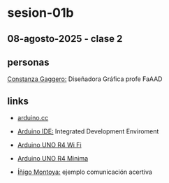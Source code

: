 # sesion-01b

## 08-agosto-2025 - clase 2

### 

## personas

[Constanza Gaggero:](https://www.instagram.com/gaggeroworks/?hl=en) Diseñadora Gráfica profe FaAAD

## links

- [arduino.cc](https://www.arduino.cc)

- [Arduino IDE:](https://www.arduino.cc/en/software) Integrated Development Enviroment

- [Arduino UNO R4 Wi Fi](https://docs.arduino.cc/hardware/uno-r4-wifi)

- [Arduino UNO R4 Minima](https://docs.arduino.cc/hardware/uno-r4-minima)

- [Íñigo Montoya:](https://www.youtube.com/watch?v=6JGp7Meg42U) ejemplo comunicación acertiva
